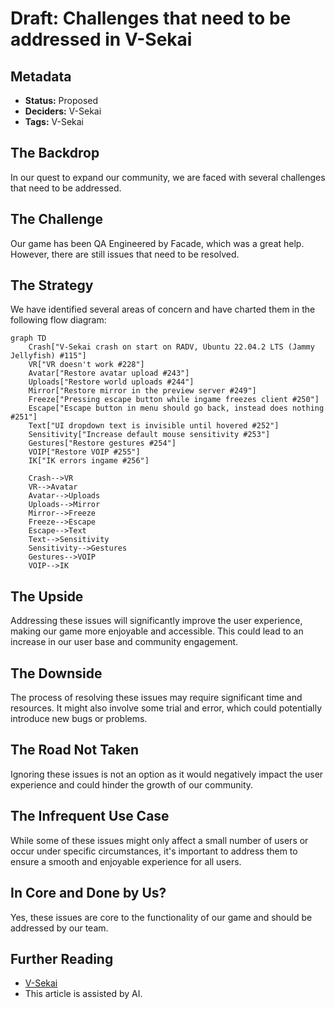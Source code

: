# Draft: Challenges that need to be addressed in V-Sekai

## Metadata

- **Status:** Proposed
- **Deciders:** V-Sekai
- **Tags:** V-Sekai

## The Backdrop

In our quest to expand our community, we are faced with several challenges that need to be addressed.

## The Challenge

Our game has been QA Engineered by Facade, which was a great help. However, there are still issues that need to be resolved.

## The Strategy

We have identified several areas of concern and have charted them in the following flow diagram:

```mermaid
graph TD
    Crash["V-Sekai crash on start on RADV, Ubuntu 22.04.2 LTS (Jammy Jellyfish) #115"]
    VR["VR doesn't work #228"]
    Avatar["Restore avatar upload #243"]
    Uploads["Restore world uploads #244"]
    Mirror["Restore mirror in the preview server #249"]
    Freeze["Pressing escape button while ingame freezes client #250"]
    Escape["Escape button in menu should go back, instead does nothing #251"]
    Text["UI dropdown text is invisible until hovered #252"]
    Sensitivity["Increase default mouse sensitivity #253"]
    Gestures["Restore gestures #254"]
    VOIP["Restore VOIP #255"]
    IK["IK errors ingame #256"]

    Crash-->VR
    VR-->Avatar
    Avatar-->Uploads
    Uploads-->Mirror
    Mirror-->Freeze
    Freeze-->Escape
    Escape-->Text
    Text-->Sensitivity
    Sensitivity-->Gestures
    Gestures-->VOIP
    VOIP-->IK
```

## The Upside

Addressing these issues will significantly improve the user experience, making our game more enjoyable and accessible. This could lead to an increase in our user base and community engagement.

## The Downside

The process of resolving these issues may require significant time and resources. It might also involve some trial and error, which could potentially introduce new bugs or problems.

## The Road Not Taken

Ignoring these issues is not an option as it would negatively impact the user experience and could hinder the growth of our community.

## The Infrequent Use Case

While some of these issues might only affect a small number of users or occur under specific circumstances, it's important to address them to ensure a smooth and enjoyable experience for all users.

## In Core and Done by Us?

Yes, these issues are core to the functionality of our game and should be addressed by our team.

## Further Reading

- [V-Sekai](https://v-sekai.org/)
- This article is assisted by AI.
